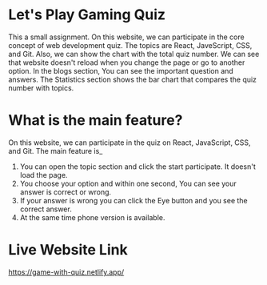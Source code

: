 # Let's Play Gaming Quiz
This a small assignment. On this website, we can participate in the core concept of web development quiz. The topics are React, JaveScript, CSS, and Git. Also, we can show the chart with the total quiz number. We can see that website doesn't reload when you change the page or go to another option. In the blogs section, You can see the important question and answers. The Statistics section shows the bar chart that compares the quiz number with topics.



# What is the main feature?
On this website, we can participate in the quiz on React, JavaScript, CSS, and Git.
The main feature is_

1. You can open the topic section and click the start participate. It doesn't load the page.
2. You choose your option and within one second, You can see your answer is correct or wrong.
3. If your answer is wrong you can click the Eye button and you see the correct answer.
4. At the same time phone version is available.  


# Live Website Link
https://game-with-quiz.netlify.app/























